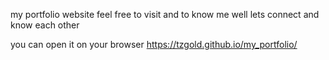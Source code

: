 my portfolio website
feel free to visit and to know me well lets connect and know each other

you can open it on your browser https://tzgold.github.io/my_portfolio/
